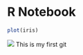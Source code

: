 R Notebook
================

``` r
plot(iris)
```

![](Test_github_files/figure-gfm/unnamed-chunk-1-1.png)<!-- --> This is
my first git
